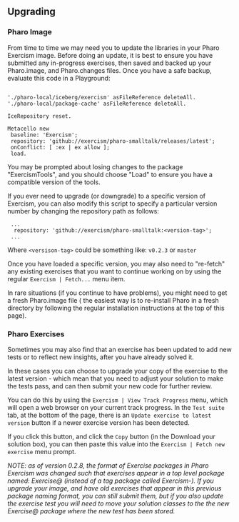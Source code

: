 ## Upgrading

### Pharo Image

From time to time we may need you to update the libraries in your Pharo Exercism image. Before doing an update, it is best to ensure you have submitted any in-progress exercises, then saved and backed up your Pharo.image, and Pharo.changes files. Once you have a safe backup, evaluate this code in a Playground:

 ```smalltalk
 
 './pharo-local/iceberg/exercism' asFileReference deleteAll.
 './pharo-local/package-cache' asFileReference deleteAll.
 
 IceRepository reset.
 
 Metacello new 
  baseline: 'Exercism'; 
  repository: 'github://exercism/pharo-smalltalk/releases/latest';
  onConflict: [ :ex | ex allow ]; 
  load.
 ```

You may be prompted about losing changes to the package "ExercismTools", and you should choose "Load" to ensure you have a compatible version of the tools. 

If you ever need to upgrade (or downgrade) to a specific version of Exercism, you can also modify this script to specify a particular version number by changing the repository path as follows:
 
```smalltalk
 ... 
  repository: 'github://exercism/pharo-smalltalk:<version-tag>';
 ...
 ```

Where `<versison-tag>` could be something like: `v0.2.3` or `master`
 
Once you have loaded a specific version, you may also need to "re-fetch" any existing exercises that you want to continue working on by using the regular `Exercism | Fetch...` menu item.
 
In rare situations (if you continue to have problems), you might need to get a fresh Pharo.image file ( the easiest way is to re-install Pharo in a fresh directory by following the regular installation instructions at the top of this page).

### Pharo Exercises

Sometimes you may also find that an exercise has been updated to add new tests or to reflect new insights, after you have already solved it.
 
In these cases you can choose to upgrade your copy of the exercise to the latest version - which mean that you need to adjust your solution to make the tests pass, and can then submit your new code for further review.

You can do this by using the `Exercism | View Track Progress` menu, which will open a web browser on your current track progress. In the `Test suite` tab, at the bottom of the page, there is an `Update exercise to latest version` button if a newer exercise version has been detected. 

If you click this button, and click the `Copy` button (in the Download your solution box), you can then paste this value into the `Exercism | Fetch new exercise` menu prompt.

_NOTE: as of version 0.2.8, the format of Exercise packages in Pharo Exercism was changed such that exercises appear in a top level package named: Exercise@<Name> (instead of a tag package called Exercism-<Name>). If you upgrade your image, and have old exercises that appear in this previous package naming format, you can still submit them, but if you also update the exercise test you will need to move your solution classes to the the new Exercise@<Name> package where the new test has been stored._

